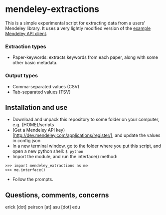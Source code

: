 mendeley-extractions
====================

This is a simple experimental script for extracting data from a users' Mendeley library. It uses a very lightly modified version of the [example Mendeley API client](https://github.com/Mendeley/mendeley-oapi-example).

### Extraction types
* Paper-keywords: extracts keywords from each paper, along with some other basic metadata.

### Output types
* Comma-separated values (CSV)
* Tab-separated values (TSV)

Installation and use
--------------------

* Download and unpack this repository to some folder on your computer, e.g. {HOME}/scripts
* (Get a Mendeley API key)[http://dev.mendeley.com/applications/register/], and update the values in config.json
* In a new terminal window, go to the folder where you put this script, and open a new python shell:
```$ python```
* Import the module, and run the interface() method:
```
>>> import mendeley_extractions as me
>>> me.interface()
```
* Follow the prompts.

Questions, comments, concerns
--------------------
erick [dot] peirson [at] asu [dot] edu


